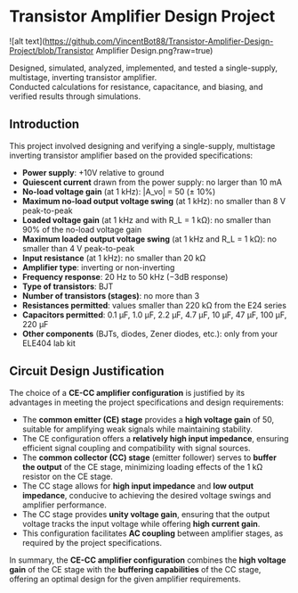 # Transistor Amplifier Design Project

![alt text](https://github.com/VincentBot88/Transistor-Amplifier-Design-Project/blob/Transistor Amplifier Design.png?raw=true)

Designed, simulated, analyzed, implemented, and tested a single-supply, multistage, inverting transistor amplifier.  
Conducted calculations for resistance, capacitance, and biasing, and verified results through simulations.

## Introduction

This project involved designing and verifying a single-supply, multistage inverting transistor amplifier based on the provided specifications:

- **Power supply**: +10V relative to ground
- **Quiescent current** drawn from the power supply: no larger than 10 mA
- **No-load voltage gain** (at 1 kHz): |A_vo| = 50 (± 10%)
- **Maximum no-load output voltage swing** (at 1 kHz): no smaller than 8 V peak-to-peak
- **Loaded voltage gain** (at 1 kHz and with R_L = 1 kΩ): no smaller than 90% of the no-load voltage gain
- **Maximum loaded output voltage swing** (at 1 kHz and R_L = 1 kΩ): no smaller than 4 V peak-to-peak
- **Input resistance** (at 1 kHz): no smaller than 20 kΩ
- **Amplifier type**: inverting or non-inverting
- **Frequency response**: 20 Hz to 50 kHz (−3dB response)
- **Type of transistors**: BJT
- **Number of transistors (stages)**: no more than 3
- **Resistances permitted**: values smaller than 220 kΩ from the E24 series
- **Capacitors permitted**: 0.1 μF, 1.0 μF, 2.2 μF, 4.7 μF, 10 μF, 47 μF, 100 μF, 220 μF
- **Other components** (BJTs, diodes, Zener diodes, etc.): only from your ELE404 lab kit

## Circuit Design Justification

The choice of a **CE-CC amplifier configuration** is justified by its advantages in meeting the project specifications and design requirements:

- The **common emitter (CE) stage** provides a **high voltage gain** of 50, suitable for amplifying weak signals while maintaining stability.
- The CE configuration offers a **relatively high input impedance**, ensuring efficient signal coupling and compatibility with signal sources.
- The **common collector (CC) stage** (emitter follower) serves to **buffer the output** of the CE stage, minimizing loading effects of the 1 kΩ resistor on the CE stage.
- The CC stage allows for **high input impedance** and **low output impedance**, conducive to achieving the desired voltage swings and amplifier performance.
- The CC stage provides **unity voltage gain**, ensuring that the output voltage tracks the input voltage while offering **high current gain**.
- This configuration facilitates **AC coupling** between amplifier stages, as required by the project specifications.

In summary, the **CE-CC amplifier configuration** combines the **high voltage gain** of the CE stage with the **buffering capabilities** of the CC stage, offering an optimal design for the given amplifier requirements.
